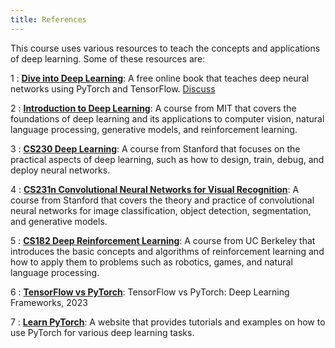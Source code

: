 ```yaml
---
title: References
---
```


This course uses various resources to teach the concepts and applications of deep learning. Some of these resources are:

1
: [**Dive into Deep Learning**](https://d2l.ai/): A free online book that teaches deep neural networks using PyTorch and TensorFlow. [Discuss](https://discuss.d2l.ai/)


2
: [**Introduction to Deep Learning**](http://introtodeeplearning.com/): A course from MIT that covers the foundations of deep learning and its applications to computer vision, natural language processing, generative models, and reinforcement learning.

3
: [**CS230 Deep Learning**](https://cs230.stanford.edu/): A course from Stanford that focuses on the practical aspects of deep learning, such as how to design, train, debug, and deploy neural networks.

4
: [**CS231n Convolutional Neural Networks for Visual Recognition**](http://cs231n.stanford.edu/): A course from Stanford that covers the theory and practice of convolutional neural networks for image classification, object detection, segmentation, and generative models.

5
: [**CS182 Deep Reinforcement Learning**](https://inst.eecs.berkeley.edu/~cs182/sp23/): A course from UC Berkeley that introduces the basic concepts and algorithms of reinforcement learning and how to apply them to problems such as robotics, games, and natural language processing.

6
: [**TensorFlow vs PyTorch**](https://www.knowledgehut.com/blog/data-science/pytorch-vs-tensorflow): TensorFlow vs PyTorch: Deep Learning Frameworks, 2023

7
: [**Learn PyTorch**](https://www.learnpytorch.io/): A website that provides tutorials and examples on how to use PyTorch for various deep learning tasks.